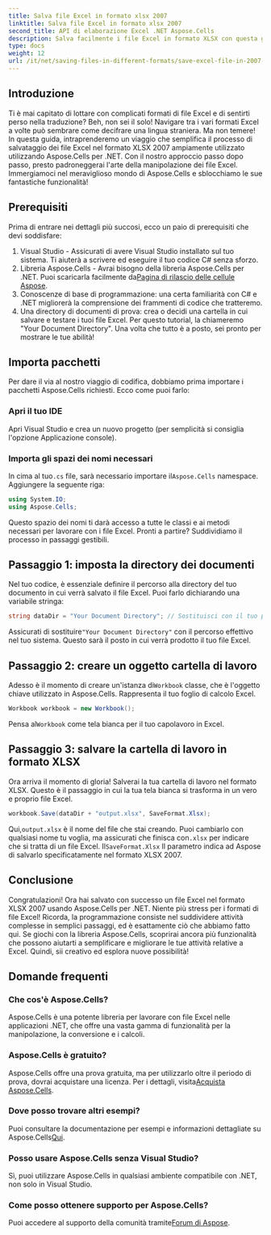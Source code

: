 ```yaml
---
title: Salva file Excel in formato xlsx 2007
linktitle: Salva file Excel in formato xlsx 2007
second_title: API di elaborazione Excel .NET Aspose.Cells
description: Salva facilmente i file Excel in formato XLSX con questa guida dettagliata che utilizza Aspose.Cells per .NET. Padroneggia la manipolazione di Excel.
type: docs
weight: 12
url: /it/net/saving-files-in-different-formats/save-excel-file-in-2007-xlsx-format/
---
```

## Introduzione
Ti è mai capitato di lottare con complicati formati di file Excel e di sentirti perso nella traduzione? Beh, non sei il solo! Navigare tra i vari formati Excel a volte può sembrare come decifrare una lingua straniera. Ma non temere! In questa guida, intraprenderemo un viaggio che semplifica il processo di salvataggio dei file Excel nel formato XLSX 2007 ampiamente utilizzato utilizzando Aspose.Cells per .NET. Con il nostro approccio passo dopo passo, presto padroneggerai l'arte della manipolazione dei file Excel. Immergiamoci nel meraviglioso mondo di Aspose.Cells e sblocchiamo le sue fantastiche funzionalità!
## Prerequisiti
Prima di entrare nei dettagli più succosi, ecco un paio di prerequisiti che devi soddisfare:
1. Visual Studio - Assicurati di avere Visual Studio installato sul tuo sistema. Ti aiuterà a scrivere ed eseguire il tuo codice C# senza sforzo.
2.  Libreria Aspose.Cells - Avrai bisogno della libreria Aspose.Cells per .NET. Puoi scaricarla facilmente da[Pagina di rilascio delle cellule Aspose](https://releases.aspose.com/cells/net/).
3. Conoscenze di base di programmazione: una certa familiarità con C# e .NET migliorerà la comprensione dei frammenti di codice che tratteremo.
4. Una directory di documenti di prova: crea o decidi una cartella in cui salvare e testare i tuoi file Excel. Per questo tutorial, la chiameremo "Your Document Directory".
Una volta che tutto è a posto, sei pronto per mostrare le tue abilità!
## Importa pacchetti
Per dare il via al nostro viaggio di codifica, dobbiamo prima importare i pacchetti Aspose.Cells richiesti. Ecco come puoi farlo:
### Apri il tuo IDE
Apri Visual Studio e crea un nuovo progetto (per semplicità si consiglia l'opzione Applicazione console).
### Importa gli spazi dei nomi necessari
 In cima al tuo`.cs` file, sarà necessario importare il`Aspose.Cells` namespace. Aggiungere la seguente riga:
```csharp
using System.IO;
using Aspose.Cells;
```
Questo spazio dei nomi ti darà accesso a tutte le classi e ai metodi necessari per lavorare con i file Excel.
Pronti a partire? Suddividiamo il processo in passaggi gestibili.
## Passaggio 1: imposta la directory dei documenti
Nel tuo codice, è essenziale definire il percorso alla directory del tuo documento in cui verrà salvato il file Excel. Puoi farlo dichiarando una variabile stringa:
```csharp
string dataDir = "Your Document Directory"; // Sostituisci con il tuo percorso effettivo
```
 Assicurati di sostituire`"Your Document Directory"` con il percorso effettivo nel tuo sistema. Questo sarà il posto in cui verrà prodotto il tuo file Excel.
## Passaggio 2: creare un oggetto cartella di lavoro
 Adesso è il momento di creare un'istanza di`Workbook` classe, che è l'oggetto chiave utilizzato in Aspose.Cells. Rappresenta il tuo foglio di calcolo Excel.
```csharp
Workbook workbook = new Workbook();
```
 Pensa al`Workbook` come tela bianca per il tuo capolavoro in Excel.
## Passaggio 3: salvare la cartella di lavoro in formato XLSX
Ora arriva il momento di gloria! Salverai la tua cartella di lavoro nel formato XLSX. Questo è il passaggio in cui la tua tela bianca si trasforma in un vero e proprio file Excel.
```csharp
workbook.Save(dataDir + "output.xlsx", SaveFormat.Xlsx);
```
 Qui,`output.xlsx` è il nome del file che stai creando. Puoi cambiarlo con qualsiasi nome tu voglia, ma assicurati che finisca con`.xlsx` per indicare che si tratta di un file Excel. Il`SaveFormat.Xlsx` Il parametro indica ad Aspose di salvarlo specificatamente nel formato XLSX 2007.
## Conclusione
Congratulazioni! Ora hai salvato con successo un file Excel nel formato XLSX 2007 usando Aspose.Cells per .NET. Niente più stress per i formati di file Excel! Ricorda, la programmazione consiste nel suddividere attività complesse in semplici passaggi, ed è esattamente ciò che abbiamo fatto qui. Se giochi con la libreria Aspose.Cells, scoprirai ancora più funzionalità che possono aiutarti a semplificare e migliorare le tue attività relative a Excel. Quindi, sii creativo ed esplora nuove possibilità! 
## Domande frequenti
### Che cos'è Aspose.Cells?
Aspose.Cells è una potente libreria per lavorare con file Excel nelle applicazioni .NET, che offre una vasta gamma di funzionalità per la manipolazione, la conversione e i calcoli.
### Aspose.Cells è gratuito?
 Aspose.Cells offre una prova gratuita, ma per utilizzarlo oltre il periodo di prova, dovrai acquistare una licenza. Per i dettagli, visita[Acquista Aspose.Cells](https://purchase.aspose.com/buy).
### Dove posso trovare altri esempi?
 Puoi consultare la documentazione per esempi e informazioni dettagliate su Aspose.Cells[Qui](https://reference.aspose.com/cells/net/).
### Posso usare Aspose.Cells senza Visual Studio?
Sì, puoi utilizzare Aspose.Cells in qualsiasi ambiente compatibile con .NET, non solo in Visual Studio.
### Come posso ottenere supporto per Aspose.Cells?
Puoi accedere al supporto della comunità tramite[Forum di Aspose](https://forum.aspose.com/c/cells/9).
